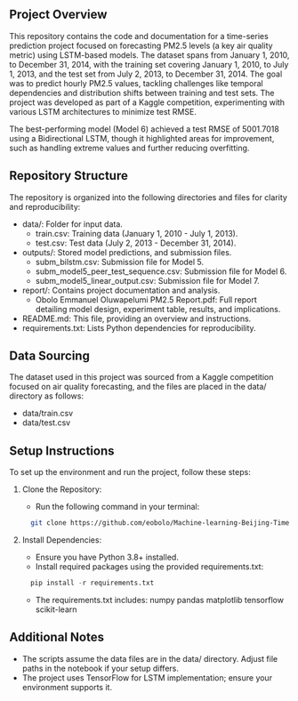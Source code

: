## Project Overview

This repository contains the code and documentation for a time-series prediction project focused on forecasting PM2.5 levels (a key air quality metric) using LSTM-based models. The dataset spans from January 1, 2010, to December 31, 2014, with the training set covering January 1, 2010, to July 1, 2013, and the test set from July 2, 2013, to December 31, 2014. The goal was to predict hourly PM2.5 values, tackling challenges like temporal dependencies and distribution shifts between training and test sets. The project was developed as part of a Kaggle competition, experimenting with various LSTM architectures to minimize test RMSE.

The best-performing model (Model 6) achieved a test RMSE of 5001.7018 using a Bidirectional LSTM, though it highlighted areas for improvement, such as handling extreme values and further reducing overfitting.

## Repository Structure

The repository is organized into the following directories and files for clarity and reproducibility:

- data/: Folder for input data.
  - train.csv: Training data (January 1, 2010 - July 1, 2013).
  - test.csv: Test data (July 2, 2013 - December 31, 2014).
- outputs/: Stored model predictions, and submission files.
  - subm_bilstm.csv: Submission file for Model 5.
  - subm_model5_peer_test_sequence.csv: Submission file for Model 6.
  - subm_model5_linear_output.csv: Submission file for Model 7.
- report/: Contains project documentation and analysis.
  - Obolo Emmanuel Oluwapelumi PM2.5 Report.pdf: Full report detailing model design, experiment table, results, and implications.
- README.md: This file, providing an overview and instructions.
- requirements.txt: Lists Python dependencies for reproducibility.

## Data Sourcing

The dataset used in this project was sourced from a Kaggle competition focused on air quality forecasting, and the files are placed in the data/ directory as follows:
- data/train.csv
- data/test.csv

## Setup Instructions

To set up the environment and run the project, follow these steps:

1. Clone the Repository:
   - Run the following command in your terminal:
   ```bash
     git clone https://github.com/eobolo/Machine-learning-Beijing-Time-Series-Forecasting.git
   ```

2. Install Dependencies:
   - Ensure you have Python 3.8+ installed.
   - Install required packages using the provided requirements.txt:
   ```python
     pip install -r requirements.txt
    ```
   - The requirements.txt includes:
     numpy
     pandas
     matplotlib
     tensorflow
     scikit-learn

## Additional Notes

- The scripts assume the data files are in the data/ directory. Adjust file paths in the notebook if your setup differs.
- The project uses TensorFlow for LSTM implementation; ensure your environment supports it.